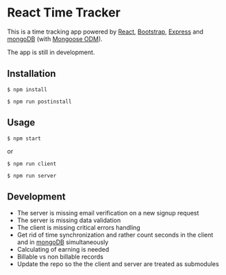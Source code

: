 # React Time Tracker  

This is a time tracking app powered by [React](https://reactjs.org), [Bootstrap](https://getbootstrap.com), [Express](https://expressjs.com) and [mongoDB](https://www.mongodb.com) (with [Mongoose ODM](http://mongoosejs.com)).  

The app is still in development.

## Installation
```
$ npm install
```
```
$ npm run postinstall
```
## Usage
```
$ npm start
```
or   
```
$ npm run client
```
```
$ npm run server
```
## Development
- The server is missing email verification on a new signup request
- The server is missing data validation
- The client is missing critical errors handling
- Get rid of time synchronization and rather count seconds in the client and in [mongoDB](https://www.mongodb.com) simultaneously
- Calculating of earning is needed
- Billable vs non billable records
- Update the repo so the the client and server are treated as submodules

